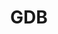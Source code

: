 ---
title: "GDB"
description: "The GNU Project Debugger allows you to see what's happening inside a program while it executes, analyze memory, and trace crashes."
platforms: ["linux", "cli"]
categories: ["Rev", "Pwn"]
tags: ["debugging", "binary-analysis", "reverse-engineering", "exploit-development"]
url: "https://www.gnu.org/software/gdb/"
documentation: "https://sourceware.org/gdb/documentation/"
---